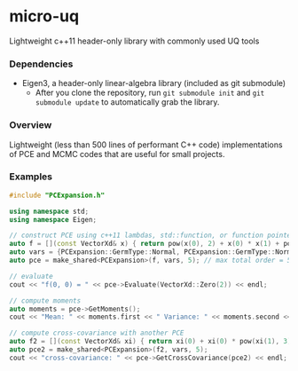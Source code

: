 # micro-uq
Lightweight c++11 header-only library with commonly used UQ tools

### Dependencies

* Eigen3, a header-only linear-algebra library (included as git submodule)
  * After you clone the repository, run `git submodule init` and `git submodule update` to automatically grab the library.

### Overview

Lightweight (less than 500 lines of performant C++ code) implementations of PCE and MCMC codes that are useful for small projects. 

### Examples
```c++
#include "PCExpansion.h"

using namespace std;
using namespace Eigen;

// construct PCE using c++11 lambdas, std::function, or function pointer
auto f = [](const VectorXd& x) { return pow(x(0), 2) + x(0) * x(1) + pow(x(1), 3); };
auto vars = {PCExpansion::GermType::Normal, PCExpansion::GermType::Normal};
auto pce = make_shared<PCExpansion>(f, vars, 5); // max total order = 5

// evaluate
cout << "f(0, 0) = " << pce->Evaluate(VectorXd::Zero(2)) << endl;

// compute moments
auto moments = pce->GetMoments();
cout << "Mean: " << moments.first << " Variance: " << moments.second << endl;

// compute cross-covariance with another PCE
auto f2 = [](const VectorXd& xi) { return xi(0) + xi(0) * pow(xi(1), 3); };
auto pce2 = make_shared<PCExpansion>(f2, vars, 5);
cout << "cross-covariance: " << pce->GetCrossCovariance(pce2) << endl;
```
